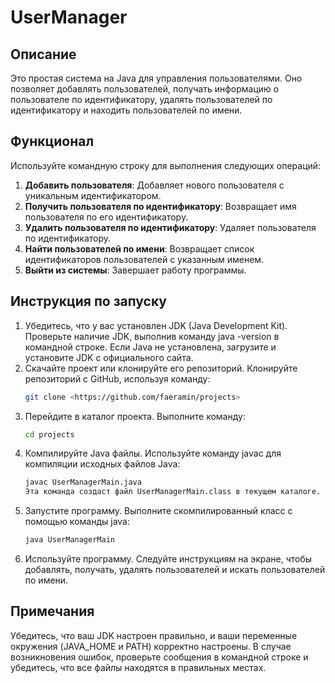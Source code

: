 # UserManager

## Описание

Это простая система на Java для управления пользователями. Оно позволяет добавлять пользователей, получать информацию о пользователе по идентификатору, удалять пользователей по идентификатору и находить пользователей по имени.

## Функционал
Используйте командную строку для выполнения следующих операций:
1. **Добавить пользователя**: Добавляет нового пользователя с уникальным идентификатором.
2. **Получить пользователя по идентификатору**: Возвращает имя пользователя по его идентификатору.
3. **Удалить пользователя по идентификатору**: Удаляет пользователя по идентификатору.
4. **Найти пользователей по имени**: Возвращает список идентификаторов пользователей с указанным именем.
5. **Выйти из системы**: Завершает работу программы.

## Инструкция по запуску

1. Убедитесь, что у вас установлен JDK (Java Development Kit). Проверьте наличие JDK, выполнив команду java -version в командной строке. Если Java не установлена, загрузите и установите JDK с официального сайта.
2. Скачайте проект или клонируйте его репозиторий. Клонируйте репозиторий с GitHub, используя команду:
   ```sh
   git clone <https://github.com/faeramin/projects>
3. Перейдите в каталог проекта. Выполните команду:
   ```sh
   cd projects
4. Компилируйте Java файлы. Используйте команду javac для компиляции исходных файлов Java:
   ```sh
   javac UserManagerMain.java
   Эта команда создаст файл UserManagerMain.class в текущем каталоге. Это главный класс программы.

5. Запустите программу. Выполните скомпилированный класс с помощью команды java:
   ```sh
   java UserManagerMain
6. Используйте программу. Cледуйте инструкциям на экране, чтобы добавлять, получать, удалять пользователей и искать пользователей по имени.

## Примечания
Убедитесь, что ваш JDK настроен правильно, и ваши переменные окружения (JAVA_HOME и PATH) корректно настроены.
В случае возникновения ошибок, проверьте сообщения в командной строке и убедитесь, что все файлы находятся в правильных местах.
